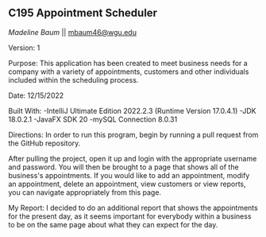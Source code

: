 ## **C195 Appointment Scheduler**
*Madeline Baum* || 
mbaum46@wgu.edu

Version: 1

Purpose: This application has been created to meet business needs for a company with a variety of appointments, customers and other individuals included within the scheduling process.

Date: 12/15/2022

Built With:
-IntelliJ Ultimate Edition 2022.2.3 (Runtime Version 17.0.4.1)
-JDK 18.0.2.1
-JavaFX SDK 20
-mySQL Connection 8.0.31

Directions:
In order to run this program, begin by running a pull request from the GitHub repository.

After pulling the project, open it up and login with the appropriate username and password. You will then be brought to a page that shows all of the business's appointments. 
If you would like to add an appointment, modify an appointment, delete an appointment, view customers or view reports, you can navigate appropriately from this page. 

My Report: I decided to do an additional report that shows the appointments for the present day, as it seems important for everybody within a business to be on the same page about
what they can expect for the day.

